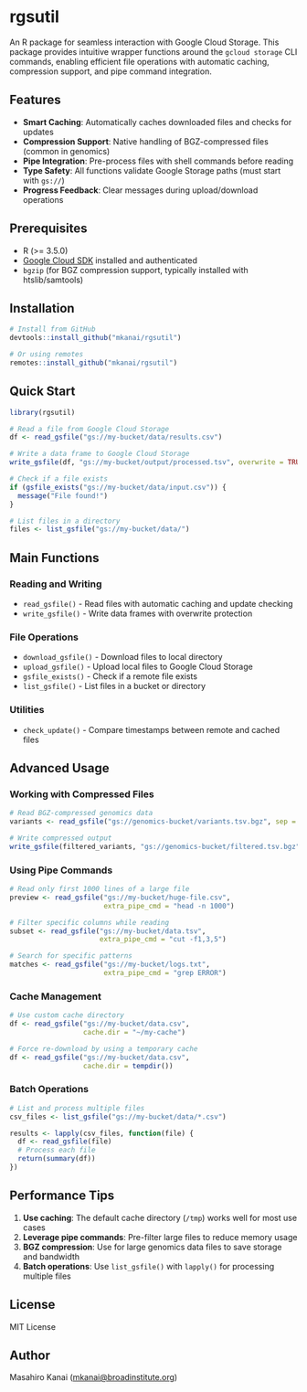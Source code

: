 # rgsutil

An R package for seamless interaction with Google Cloud Storage. This package provides intuitive wrapper functions around the `gcloud storage` CLI commands, enabling efficient file operations with automatic caching, compression support, and pipe command integration.

## Features

- **Smart Caching**: Automatically caches downloaded files and checks for updates
- **Compression Support**: Native handling of BGZ-compressed files (common in genomics)
- **Pipe Integration**: Pre-process files with shell commands before reading
- **Type Safety**: All functions validate Google Storage paths (must start with `gs://`)
- **Progress Feedback**: Clear messages during upload/download operations

## Prerequisites

- R (>= 3.5.0)
- [Google Cloud SDK](https://cloud.google.com/sdk/docs/install) installed and authenticated
- `bgzip` (for BGZ compression support, typically installed with htslib/samtools)

## Installation

```r
# Install from GitHub
devtools::install_github("mkanai/rgsutil")

# Or using remotes
remotes::install_github("mkanai/rgsutil")
```

## Quick Start

```r
library(rgsutil)

# Read a file from Google Cloud Storage
df <- read_gsfile("gs://my-bucket/data/results.csv")

# Write a data frame to Google Cloud Storage
write_gsfile(df, "gs://my-bucket/output/processed.tsv", overwrite = TRUE)

# Check if a file exists
if (gsfile_exists("gs://my-bucket/data/input.csv")) {
  message("File found!")
}

# List files in a directory
files <- list_gsfile("gs://my-bucket/data/")
```

## Main Functions

### Reading and Writing

- `read_gsfile()` - Read files with automatic caching and update checking
- `write_gsfile()` - Write data frames with overwrite protection

### File Operations

- `download_gsfile()` - Download files to local directory
- `upload_gsfile()` - Upload local files to Google Cloud Storage
- `gsfile_exists()` - Check if a remote file exists
- `list_gsfile()` - List files in a bucket or directory

### Utilities

- `check_update()` - Compare timestamps between remote and cached files

## Advanced Usage

### Working with Compressed Files

```r
# Read BGZ-compressed genomics data
variants <- read_gsfile("gs://genomics-bucket/variants.tsv.bgz", sep = "\t")

# Write compressed output
write_gsfile(filtered_variants, "gs://genomics-bucket/filtered.tsv.bgz")
```

### Using Pipe Commands

```r
# Read only first 1000 lines of a large file
preview <- read_gsfile("gs://my-bucket/huge-file.csv",
                       extra_pipe_cmd = "head -n 1000")

# Filter specific columns while reading
subset <- read_gsfile("gs://my-bucket/data.tsv",
                      extra_pipe_cmd = "cut -f1,3,5")

# Search for specific patterns
matches <- read_gsfile("gs://my-bucket/logs.txt",
                       extra_pipe_cmd = "grep ERROR")
```

### Cache Management

```r
# Use custom cache directory
df <- read_gsfile("gs://my-bucket/data.csv",
                  cache.dir = "~/my-cache")

# Force re-download by using a temporary cache
df <- read_gsfile("gs://my-bucket/data.csv",
                  cache.dir = tempdir())
```

### Batch Operations

```r
# List and process multiple files
csv_files <- list_gsfile("gs://my-bucket/data/*.csv")

results <- lapply(csv_files, function(file) {
  df <- read_gsfile(file)
  # Process each file
  return(summary(df))
})
```

## Performance Tips

1. **Use caching**: The default cache directory (`/tmp`) works well for most use cases
2. **Leverage pipe commands**: Pre-filter large files to reduce memory usage
3. **BGZ compression**: Use for large genomics data files to save storage and bandwidth
4. **Batch operations**: Use `list_gsfile()` with `lapply()` for processing multiple files

## License

MIT License

## Author

Masahiro Kanai (<mkanai@broadinstitute.org>)
